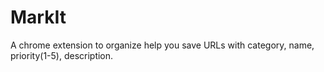 # MarkIt
A chrome extension to organize help you save URLs with category, name, priority(1-5), description.
